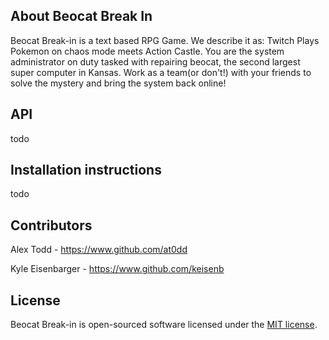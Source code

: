 ## About Beocat Break In

Beocat Break-in is a text based RPG Game. We describe it as: Twitch Plays Pokemon on chaos mode meets Action Castle. You are the system administrator on duty tasked with repairing beocat, the second largest super computer in Kansas. Work as a team(or don't!) with your friends to solve the mystery and bring the system back online!


## API

todo


## Installation instructions

todo

## Contributors

Alex Todd - https://www.github.com/at0dd

Kyle Eisenbarger - https://www.github.com/keisenb

## License

Beocat Break-in is open-sourced software licensed under the [MIT license](http://opensource.org/licenses/MIT).
